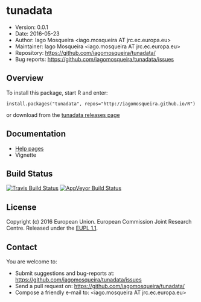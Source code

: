 # tunadata
- Version: 0.0.1
- Date: 2016-05-23
- Author: Iago Mosqueira <iago.mosqueira AT jrc.ec.europa.eu>
- Maintainer: Iago Mosqueira <iago.mosqueira AT jrc.ec.europa.eu>
- Repository: <https://github.com/iagomosqueira/tunadata/>
- Bug reports: <https://github.com/iagomosqueira/tunadata/issues>

## Overview

To install this package, start R and enter:

	install.packages("tunadata", repos="http://iagomosqueira.github.io/R")

or download from the [tunadata releases page](https://github.com/iagomosqueira/tunadata/releases/latest)

## Documentation
- [Help pages](http://iagomosqueira.github.io/tunadata)
- Vignette

## Build Status
[![Travis Build Status](https://travis-ci.org/iagomosqueira/tunadata.svg?branch=master)](https://travis-ci.org/iagomosqueira/tunadata)
[![AppVeyor Build Status](https://ci.appveyor.com/api/projects/status/github/iagomosqueira/tunadata?branch=master&svg=true)](https://ci.appveyor.com/project/iagomosqueira/tunadata)

## License
Copyright (c) 2016 European Union. European Commission Joint Research Centre. Released under the [EUPL 1.1](http://ec.europa.eu/idabc/eupl).

## Contact
You are welcome to:

- Submit suggestions and bug-reports at: <https://github.com/iagomosqueira/tunadata/issues>
- Send a pull request on: <https://github.com/iagomosqueira/tunadata/>
- Compose a friendly e-mail to: <iago.mosqueira AT jrc.ec.europa.eu>
